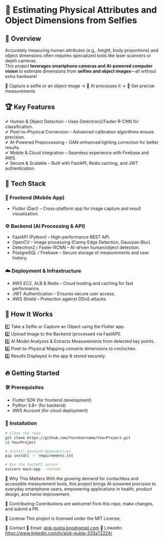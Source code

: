 # 📏 Estimating Physical Attributes and Object Dimensions from Selfies  

## 🚀 Overview  
Accurately measuring human attributes (e.g., height, body proportions) and object dimensions often requires specialized tools like laser scanners or depth cameras.  
This project **leverages smartphone cameras and AI-powered computer vision** to estimate dimensions from **selfies and object images**—all without extra hardware!  

📸 Capture a selfie or an object image → 🧠 AI processes it → 📏 Get precise measurements  

## 🏆 Key Features  
✔ Human & Object Detection – Uses Detectron2/Faster R-CNN for classification.  
✔ Pixel-to-Physical Conversion – Advanced calibration algorithms ensure precision.  
✔ AI-Powered Preprocessing – GAN-enhanced lighting correction for better results.  
✔ Mobile & Cloud Integration – Seamless experience with Firebase and AWS.  
✔ Secure & Scalable – Built with FastAPI, Redis caching, and JWT authentication.  

## 🔧 Tech Stack  

### 📱 Frontend (Mobile App)  
- Flutter (Dart) – Cross-platform app for image capture and result visualization.  

### ⚙️ Backend (AI Processing & API)  
- FastAPI (Python) – High-performance REST API.  
- OpenCV – Image processing (Canny Edge Detection, Gaussian Blur).  
- Detectron2 / Faster-RCNN – AI-driven human/object detection.  
- PostgreSQL / Firebase – Secure storage of measurements and user history.  

### ☁️ Deployment & Infrastructure  
- AWS EC2, ALB & Redis – Cloud hosting and caching for fast performance.  
- JWT Authentication – Ensures secure user access.  
- AWS Shield – Protection against DDoS attacks.  

## 📜 How It Works  

1️⃣ Take a Selfie or Capture an Object using the Flutter app.  
2️⃣ Upload Image to the Backend (processed via FastAPI).  
3️⃣ AI Model Analyzes & Extracts Measurements from detected key points.  
4️⃣ Pixel-to-Physical Mapping converts dimensions to cm/inches.  
5️⃣ Results Displayed in the app & stored securely.  

## 🔥 Getting Started  

### 🛠 Prerequisites  
- Flutter SDK (for frontend development)  
- Python 3.8+ (for backend)  
- AWS Account (for cloud deployment)  

### 🚀 Installation  

```bash
# Clone the repo
git clone https://github.com/YourUsername/YourProject.git
cd YourProject

# Install backend dependencies
pip install -r requirements.txt

# Run the FastAPI server
uvicorn main:app --reload
 ```
🎯 Why This Matters
With the growing demand for contactless and accessible measurement tools, this project brings AI-powered precision to everyday smartphone users, empowering applications in health, product design, and home improvement.

🤝 Contributing
Contributions are welcome! Fork this repo, make changes, and submit a PR.

📜 License
This project is licensed under the MIT License.

📩 Contact
📧 Email: alok.gupta.bnp@gmail.com
🔗 LinkedIn: https://www.linkedin.com/in/alok-gupta-333a72224/
